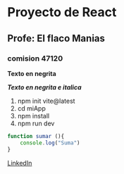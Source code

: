 # Proyecto de React
## Profe: El flaco Manias
### comision 47120

**Texto en negrita**

**_Texto en negrita e italica_**

1. npm init vite@latest
1. cd miApp
1. npm install
1. npm run dev

``` javascript
function sumar (){
    console.log("Suma")
}
```

[LinkedIn](https://www.linkedin.com/in/omar-jesus-manias/)
